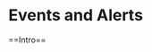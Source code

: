 [title]: # (Events and Alerts)
[tags]: # (Events, Alerts)
[priority]: # (1000)

# Events and Alerts

==Intro==
